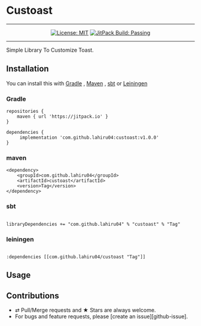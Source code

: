 # Custoast

---

<p align="center">
<a href="https://opensource.org/licenses/MIT"><img src="https://img.shields.io/badge/License-MIT-brightgreen.svg" alt="License: MIT"></a>
<a href="https://jitpack.io/#lahiru04/syncprogressdialog"><img src="https://jitpack.io/v/lahiru04/custoast.svg" alt="JitPack Build: Passing"></a>
</p>

---

Simple Library To Customize Toast.

## Installation

You can install this with [Gradle](#gradle) , [Maven](#maven) , [sbt](#sbt) or [Leiningen](#leiningen)

### Gradle

```
repositories {
    maven { url 'https://jitpack.io' }
}

dependencies {
     implementation 'com.github.lahiru04:custoast:v1.0.0'
}

```

### maven

```
<dependency>
    <groupId>com.github.lahiru04</groupId>
    <artifactId>custoast</artifactId>
    <version>Tag</version>
</dependency>

```

### sbt

```

libraryDependencies += "com.github.lahiru04" % "custoast" % "Tag"

```

### leiningen

```

:dependencies [[com.github.lahiru04/custoast "Tag"]]	

```

## Usage


## Contributions

*   ⇄ Pull/Merge requests and ★ Stars are always welcome.
*   For bugs and feature requests, please [create an issue][github-issue].
